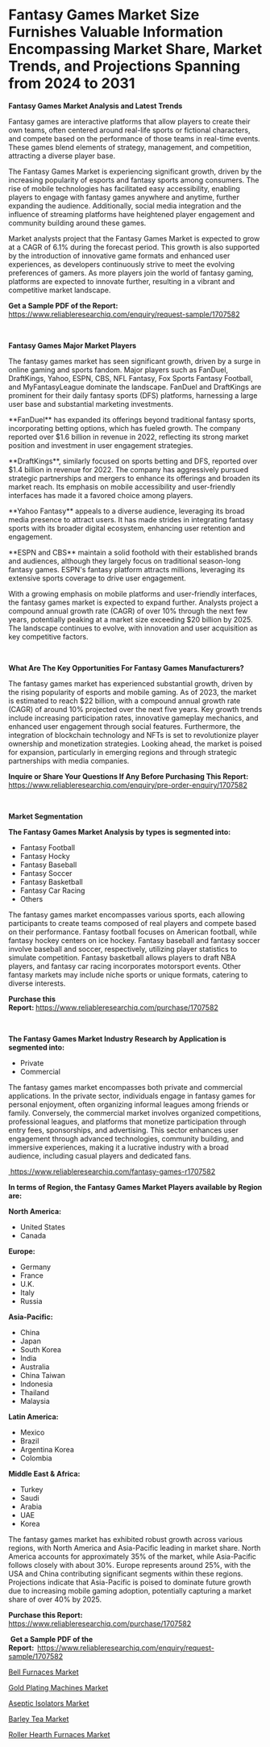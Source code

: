 <p><h1>Fantasy Games Market Size Furnishes Valuable Information Encompassing Market Share, Market Trends, and Projections Spanning from 2024 to 2031</h1></p><p><strong>Fantasy Games Market Analysis and Latest Trends</strong></p>
<p><p>Fantasy games are interactive platforms that allow players to create their own teams, often centered around real-life sports or fictional characters, and compete based on the performance of those teams in real-time events. These games blend elements of strategy, management, and competition, attracting a diverse player base.</p><p>The Fantasy Games Market is experiencing significant growth, driven by the increasing popularity of esports and fantasy sports among consumers. The rise of mobile technologies has facilitated easy accessibility, enabling players to engage with fantasy games anywhere and anytime, further expanding the audience. Additionally, social media integration and the influence of streaming platforms have heightened player engagement and community building around these games.</p><p>Market analysts project that the Fantasy Games Market is expected to grow at a CAGR of 6.1% during the forecast period. This growth is also supported by the introduction of innovative game formats and enhanced user experiences, as developers continuously strive to meet the evolving preferences of gamers. As more players join the world of fantasy gaming, platforms are expected to innovate further, resulting in a vibrant and competitive market landscape.</p></p>
<p><strong>Get a Sample PDF of the Report:&nbsp;</strong> <a href="https://www.reliableresearchiq.com/enquiry/request-sample/1707582?utm_campaign=1170&utm_medium=2&utm_source=Github&utm_content=ia&utm_term=17122024&utm_id=fantasy-games">https://www.reliableresearchiq.com/enquiry/request-sample/1707582</a></p>
<p>&nbsp;</p>
<p><strong>Fantasy Games Major Market Players</strong></p>
<p><p>The fantasy games market has seen significant growth, driven by a surge in online gaming and sports fandom. Major players such as FanDuel, DraftKings, Yahoo, ESPN, CBS, NFL Fantasy, Fox Sports Fantasy Football, and MyFantasyLeague dominate the landscape. FanDuel and DraftKings are prominent for their daily fantasy sports (DFS) platforms, harnessing a large user base and substantial marketing investments.</p><p>**FanDuel** has expanded its offerings beyond traditional fantasy sports, incorporating betting options, which has fueled growth. The company reported over $1.6 billion in revenue in 2022, reflecting its strong market position and investment in user engagement strategies.</p><p>**DraftKings**, similarly focused on sports betting and DFS, reported over $1.4 billion in revenue for 2022. The company has aggressively pursued strategic partnerships and mergers to enhance its offerings and broaden its market reach. Its emphasis on mobile accessibility and user-friendly interfaces has made it a favored choice among players.</p><p>**Yahoo Fantasy** appeals to a diverse audience, leveraging its broad media presence to attract users. It has made strides in integrating fantasy sports with its broader digital ecosystem, enhancing user retention and engagement.</p><p>**ESPN and CBS** maintain a solid foothold with their established brands and audiences, although they largely focus on traditional season-long fantasy games. ESPN's fantasy platform attracts millions, leveraging its extensive sports coverage to drive user engagement.</p><p>With a growing emphasis on mobile platforms and user-friendly interfaces, the fantasy games market is expected to expand further. Analysts project a compound annual growth rate (CAGR) of over 10% through the next few years, potentially peaking at a market size exceeding $20 billion by 2025. The landscape continues to evolve, with innovation and user acquisition as key competitive factors.</p></p>
<p>&nbsp;</p>
<p><strong>What Are The Key Opportunities For Fantasy Games Manufacturers?</strong></p>
<p><p>The fantasy games market has experienced substantial growth, driven by the rising popularity of esports and mobile gaming. As of 2023, the market is estimated to reach $22 billion, with a compound annual growth rate (CAGR) of around 10% projected over the next five years. Key growth trends include increasing participation rates, innovative gameplay mechanics, and enhanced user engagement through social features. Furthermore, the integration of blockchain technology and NFTs is set to revolutionize player ownership and monetization strategies. Looking ahead, the market is poised for expansion, particularly in emerging regions and through strategic partnerships with media companies.</p></p>
<p><strong>Inquire or Share Your Questions If Any Before Purchasing This Report:</strong> <a href="https://www.reliableresearchiq.com/enquiry/pre-order-enquiry/1707582?utm_campaign=1170&utm_medium=2&utm_source=Github&utm_content=ia&utm_term=17122024&utm_id=fantasy-games">https://www.reliableresearchiq.com/enquiry/pre-order-enquiry/1707582</a></p>
<p>&nbsp;</p>
<p><strong>Market Segmentation</strong></p>
<p><strong>The Fantasy Games Market Analysis by types is segmented into:</strong></p>
<p><ul><li>Fantasy Football</li><li>Fantasy Hocky</li><li>Fantasy Baseball</li><li>Fantasy Soccer</li><li>Fantasy Basketball</li><li>Fantasy Car Racing</li><li>Others</li></ul></p>
<p><p>The fantasy games market encompasses various sports, each allowing participants to create teams composed of real players and compete based on their performance. Fantasy football focuses on American football, while fantasy hockey centers on ice hockey. Fantasy baseball and fantasy soccer involve baseball and soccer, respectively, utilizing player statistics to simulate competition. Fantasy basketball allows players to draft NBA players, and fantasy car racing incorporates motorsport events. Other fantasy markets may include niche sports or unique formats, catering to diverse interests.</p></p>
<p><strong>Purchase this Report:&nbsp;</strong><a href="https://www.reliableresearchiq.com/purchase/1707582?utm_campaign=1170&utm_medium=2&utm_source=Github&utm_content=ia&utm_term=17122024&utm_id=fantasy-games">https://www.reliableresearchiq.com/purchase/1707582</a></p>
<p>&nbsp;</p>
<p><strong>The Fantasy Games Market Industry Research by Application is segmented into:</strong></p>
<p><ul><li>Private</li><li>Commercial</li></ul></p>
<p><p>The fantasy games market encompasses both private and commercial applications. In the private sector, individuals engage in fantasy games for personal enjoyment, often organizing informal leagues among friends or family. Conversely, the commercial market involves organized competitions, professional leagues, and platforms that monetize participation through entry fees, sponsorships, and advertising. This sector enhances user engagement through advanced technologies, community building, and immersive experiences, making it a lucrative industry with a broad audience, including casual players and dedicated fans.</p></p>
<p><a href="https://www.reliableresearchiq.com/fantasy-games-r1707582?utm_campaign=1170&utm_medium=2&utm_source=Github&utm_content=ia&utm_term=17122024&utm_id=fantasy-games">&nbsp;https://www.reliableresearchiq.com/fantasy-games-r1707582</a></p>
<p><strong>In terms of Region, the Fantasy Games Market Players available by Region are:</strong></p>
<p>
    <p> <strong> North America: </strong>
        <ul>
            <li>United States</li>
            <li>Canada</li>
        </ul>
        </p> 
    <p> <strong> Europe: </strong>
        <ul>
            <li>Germany</li>
            <li>France</li>
            <li>U.K.</li>
            <li>Italy</li>
            <li>Russia</li>
        </ul>
        </p> 
    <p> <strong> Asia-Pacific: </strong>
        <ul>
            <li>China</li>
            <li>Japan</li>
            <li>South Korea</li>
            <li>India</li>
            <li>Australia</li>
            <li>China Taiwan</li>
            <li>Indonesia</li>
            <li>Thailand</li>
            <li>Malaysia</li>
        </ul>
        </p> 
    <p> <strong> Latin America: </strong>
        <ul>
            <li>Mexico</li>
            <li>Brazil</li>
            <li>Argentina Korea</li>
            <li>Colombia</li>
        </ul>
        </p> 
    <p> <strong> Middle East & Africa: </strong>
        <ul>
            <li>Turkey</li>
            <li>Saudi</li>
            <li>Arabia</li>
            <li>UAE</li>
            <li>Korea</li>
        </ul>
    </p>
    </p>
<p><p>The fantasy games market has exhibited robust growth across various regions, with North America and Asia-Pacific leading in market share. North America accounts for approximately 35% of the market, while Asia-Pacific follows closely with about 30%. Europe represents around 25%, with the USA and China contributing significant segments within these regions. Projections indicate that Asia-Pacific is poised to dominate future growth due to increasing mobile gaming adoption, potentially capturing a market share of over 40% by 2025.</p></p>
<p><strong>Purchase this Report: </strong><a href="https://www.reliableresearchiq.com/purchase/1707582?utm_campaign=1170&utm_medium=2&utm_source=Github&utm_content=ia&utm_term=17122024&utm_id=fantasy-games">https://www.reliableresearchiq.com/purchase/1707582</a></p>
<p>&nbsp;<strong>Get a Sample PDF of the Report:&nbsp;&nbsp;</strong><a href="https://www.reliableresearchiq.com/enquiry/request-sample/1707582?utm_campaign=1170&utm_medium=2&utm_source=Github&utm_content=ia&utm_term=17122024&utm_id=fantasy-games">https://www.reliableresearchiq.com/enquiry/request-sample/1707582</a></p>
<p><strong></strong></p>
<p><p><a href="https://www.linkedin.com/pulse/astudy-onthe-global-bell-furnaces-market-includinginformation-8ubke?utm_campaign=1170&utm_medium=2&utm_source=Github&utm_content=ia&utm_term=17122024&utm_id=fantasy-games">Bell Furnaces Market</a></p><p><a href="https://www.linkedin.com/pulse/gold-plating-machines-market-report-driving-growth-industry-5tu6e?utm_campaign=1170&utm_medium=2&utm_source=Github&utm_content=ia&utm_term=17122024&utm_id=fantasy-games">Gold Plating Machines Market</a></p><p><a href="https://www.linkedin.com/pulse/aseptic-isolators-market-forecast-highlights-2024-2031-analytics-l1pfe?utm_campaign=1170&utm_medium=2&utm_source=Github&utm_content=ia&utm_term=17122024&utm_id=fantasy-games">Aseptic Isolators Market</a></p><p><a href="https://www.linkedin.com/pulse/barley-tea-market-trends-report-current-industry-analysis-8wjyf?utm_campaign=1170&utm_medium=2&utm_source=Github&utm_content=ia&utm_term=17122024&utm_id=fantasy-games">Barley Tea Market</a></p><p><a href="https://www.linkedin.com/pulse/market-size-growth-projections-roller-hearth-furnaces-industry-4jsse?utm_campaign=1170&utm_medium=2&utm_source=Github&utm_content=ia&utm_term=17122024&utm_id=fantasy-games">Roller Hearth Furnaces Market</a></p></p>